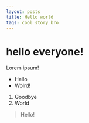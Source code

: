 ```yaml
---
layout: posts
title: Hello world
tags: cool story bro
---
```


# hello everyone!

Lorem ipsum!

- Hello
- Wolrd!

1. Goodbye
2. World

> Hello!

